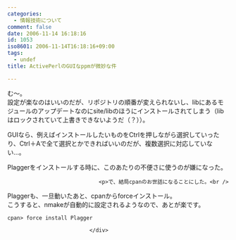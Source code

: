 ```yaml
---
categories:
  - 情報技術について
comment: false
date: 2006-11-14 16:18:16
id: 1053
iso8601: 2006-11-14T16:18:16+09:00
tags:
  - undef
title: ActivePerlのGUIなppmが微妙な件

---
```


<div class="entry-body">
                                 <p>む～。<br />
設定が楽なのはいいのだが、リポジトリの順番が変えられないし、libにあるモジュールのアップデートなのにsite/libのほうにインストールされてしまう（libはロックされていて上書きできないようだ（？））。</p>

<p>GUIなら、例えばインストールしたいものをCtrlを押しながら選択していったり、Ctrl＋Aで全て選択とかできればいいのだが、複数選択に対応していない…。</p>

<p>Plaggerをインストールする時に、このあたりの不便さに使うのが嫌になった。<br /></p>
                              
                                 <p>で、結局cpanのお世話になることにした。<br />
Plaggerも、一旦動いたあと、cpanからforceインストール。<br />
こうすると、nmakeが自動的に設定されるようなので、あとが楽です。</p>

<pre><code>cpan&gt; force install Plagger</code></pre>

                              </div>
    	